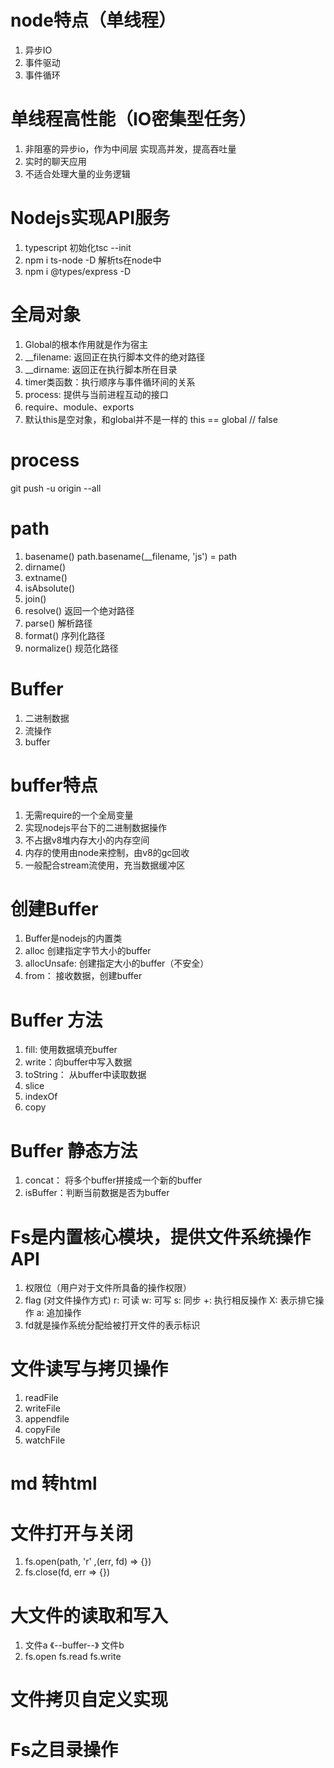 # node特点（单线程）
1. 异步IO
2. 事件驱动
3. 事件循环

# 单线程高性能（IO密集型任务）
1. 非阻塞的异步io，作为中间层 实现高并发，提高吞吐量
2. 实时的聊天应用
3. 不适合处理大量的业务逻辑

# Nodejs实现API服务
1. typescript 初始化tsc --init
2. npm i ts-node -D 解析ts在node中
3. npm i @types/express -D

# 全局对象
1. Global的根本作用就是作为宿主
2. __filename: 返回正在执行脚本文件的绝对路径
3. __dirname: 返回正在执行脚本所在目录
4. timer类函数：执行顺序与事件循环间的关系
5. process: 提供与当前进程互动的接口
6. require、module、exports
7. 默认this是空对象，和global并不是一样的 this == global // false

# process
git push -u origin --all

# path
1. basename() path.basename(__filename, 'js') = path
2. dirname()
3. extname()
4. isAbsolute()
5. join()
6. resolve() 返回一个绝对路径
7. parse() 解析路径
8. format() 序列化路径
10. normalize() 规范化路径

# Buffer
1. 二进制数据
2. 流操作
3. buffer

# buffer特点
1. 无需require的一个全局变量
2. 实现nodejs平台下的二进制数据操作
3. 不占据v8堆内存大小的内存空间
4. 内存的使用由node来控制，由v8的gc回收
5. 一般配合stream流使用，充当数据缓冲区

# 创建Buffer
1. Buffer是nodejs的内置类
2. alloc 创建指定字节大小的buffer
3. allocUnsafe: 创建指定大小的buffer（不安全）
4. from： 接收数据，创建buffer

# Buffer 方法
1. fill: 使用数据填充buffer
2. write：向buffer中写入数据
3. toString： 从buffer中读取数据
4. slice
5. indexOf
6. copy

# Buffer 静态方法
1. concat： 将多个buffer拼接成一个新的buffer
2. isBuffer：判断当前数据是否为buffer

# Fs是内置核心模块，提供文件系统操作API
1. 权限位（用户对于文件所具备的操作权限）
2. flag (对文件操作方式)
    r: 可读
    w: 可写
    s: 同步
    +: 执行相反操作
    X: 表示排它操作
    a: 追加操作
3. fd就是操作系统分配给被打开文件的表示标识

# 文件读写与拷贝操作
1. readFile
2. writeFile
3. appendfile
4. copyFile
5. watchFile

# md 转html

# 文件打开与关闭
1. fs.open(path, 'r' ,(err, fd) => {})
2. fs.close(fd, err => {})

# 大文件的读取和写入
1. 文件a 《--buffer--》 文件b
2. fs.open fs.read fs.write
# 文件拷贝自定义实现

# Fs之目录操作













